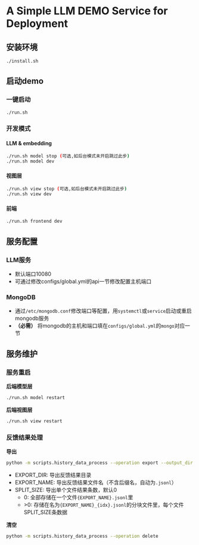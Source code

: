 # A Simple LLM DEMO Service for Deployment

## 安装环境

```bash
./install.sh
```

## 启动demo

### 一键启动
```bash
./run.sh
```

### 开发模式

#### LLM & embedding
```bash
./run.sh model stop (可选,如后台模式未开启跳过此步)
./run.sh model dev
```

#### 视图层
```bash
./run.sh view stop (可选,如后台模式未开启跳过此步)
./run.sh view dev
```

#### 前端
```bash
./run.sh frontend dev
```

## 服务配置

### LLM服务
- 默认端口10080
- 可通过修改configs/global.yml的api一节修改配置主机端口

### MongoDB
- 通过`/etc/mongodb.conf`修改端口等配置，用`systemctl`或`service`启动或重启mongodb服务
- **（必需）** 将mongodb的主机和端口填在`configs/global.yml`的`mongo`对应一节

## 服务维护

### 服务重启

**后端模型层**
```bash
./run.sh model restart
```

**后端视图层**
```bash
./run.sh view restart
```

### 反馈结果处理

**导出**
```bash
python -m scripts.history_data_process --operation export --output_dir $EXPORT_DIR --output_name $EXPORT_NAME --split_size $SPLIT_SIZE
```

- EXPORT_DIR: 导出反馈结果目录
- EXPORT_NAME: 导出反馈结果文件名（不含后缀名，自动为`.jsonl`）
- SPLIT_SIZE: 导出单个文件结果条数，默认0
    - 0: 全部存储在一个文件`{EXPORT_NAME}.jsonl`里
    - \>0: 存储在名为`{EXPORT_NAME}_{idx}.jsonl`的分块文件里，每个文件SPLIT_SIZE条数据

**清空**
```bash
python -m scripts.history_data_process --operation delete
```
